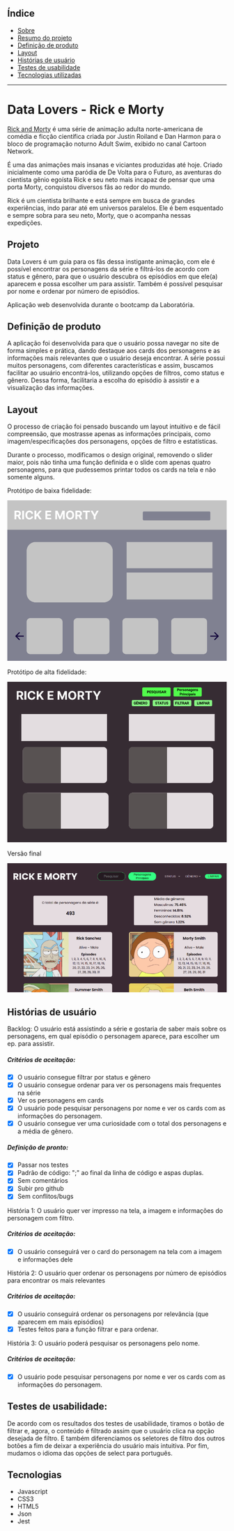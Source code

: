 ## Índice

- [Sobre](#Data-Lovers---Rick-e-Morty)
- [Resumo do projeto](#Projeto)
- [Definição de produto](#Definição-de-produto)
- [Layout](#Layout)
- [Histórias de usuário](#Histórias-de-usuário)
- [Testes de usabilidade](#Testes-de-usabilidade)
- [Tecnologias utilizadas](#Tecnologias)

---

# Data Lovers - Rick e Morty

[Rick and Morty](https://pt.wikipedia.org/wiki/Rick_and_Morty) é uma série de animação adulta norte-americana de comédia e ficção científica criada por Justin Roiland e Dan Harmon para o bloco de programação noturno Adult Swim, exibido no canal Cartoon Network.

É uma das animações mais insanas e viciantes produzidas até hoje. Criado inicialmente como uma paródia de De Volta para o Futuro, as aventuras do cientista gênio egoísta Rick e seu neto mais incapaz de pensar que uma porta Morty, conquistou diversos fãs ao redor do mundo.

Rick é um cientista brilhante e está sempre em busca de grandes experiências, indo parar até em universos paralelos. Ele é bem esquentado e sempre sobra para seu neto, Morty, que o acompanha nessas expedições.

## Projeto

Data Lovers é um guia para os fãs dessa instigante animação, com ele é possível encontrar os personagens da série e filtrá-los de acordo com status e gênero, para que o usuário descubra os episódios em que ele(a) aparecem e possa escolher um para assistir. Também é possível pesquisar por nome e ordenar por número de episódios.

Aplicação web desenvolvida durante o bootcamp da Laboratória.

## Definição de produto

A aplicação foi desenvolvida para que o usuário possa navegar no site de forma simples e prática, dando destaque aos cards dos personagens e as informações mais relevantes que o usuário deseja encontrar.
A série possui muitos personagens, com diferentes características e assim, buscamos facilitar ao usuário encontrá-los, utilizando opções de filtros, como status e gênero.
Dessa forma, facilitaria a escolha do episódio à assistir e a visualização das informações.

## Layout

O processo de criação foi pensado buscando um layout intuitivo e de fácil compreensão, que mostrasse apenas as informações principais, como imagem/especificações dos personagens, opções de filtro e estatísticas.

Durante o processo, modificamos o design original, removendo o slider maior, pois não tinha uma função definida e o slide com apenas quatro personagens, para que pudessemos printar todos os cards na tela e não somente alguns.

Protótipo de baixa fidelidade:

![Wireframe inicial](img/wireframe-inicial.png)

Protótipo de alta fidelidade:

![Wireframe final](img/wireframe-final.png)

Versão final

![Versão final](img/wireframe.png)

## Histórias de usuário

Backlog: O usuário está assistindo a série e gostaria de saber mais sobre os personagens, em qual episódio o personagem aparece, para escolher um ep. para assistir.

##### Critérios de aceitação:

- [x] O usuário consegue filtrar por status e gênero
- [x] O usuário consegue ordenar para ver os personagens mais frequentes na série
- [x] Ver os personagens em cards
- [x] O usuário pode pesquisar personagens por nome e ver os cards com as informações do personagem.
- [x] O usuário consegue ver uma curiosidade com o total dos personagens e a média de gênero.

##### Definição de pronto:

- [x] Passar nos testes
- [x] Padrão de código: ";" ao final da linha de código e aspas duplas.
- [x] Sem comentários
- [x] Subir pro github
- [x] Sem conflitos/bugs

História 1: O usuário quer ver impresso na tela, a imagem e informações do personagem com filtro.

##### Critérios de aceitação:

- [x] O usuário conseguirá ver o card do personagem na tela com a imagem e informações dele

História 2: O usuário quer ordenar os personagens por número de episódios para encontrar os mais relevantes

##### Critérios de aceitação:

- [x] O usuário conseguirá ordenar os personagens por relevância (que aparecem em mais episódios)
- [x] Testes feitos para a função filtrar e para ordenar.

História 3: O usuário poderá pesquisar os personagens pelo nome.

##### Critérios de aceitação:

- [x] O usuário pode pesquisar personagens por nome e ver os cards com as informações do personagem.

## Testes de usabilidade:

De acordo com os resultados dos testes de usabilidade, tiramos o botão de filtrar e, agora, o conteúdo é filtrado assim que o usuário clica na opção desejada de filtro.
E também diferenciamos os seletores de filtro dos outros botões a fim de deixar a experiência do usuário mais intuitiva.
Por fim, mudamos o idioma das opções de select para português.

## Tecnologias

- Javascript
- CSS3
- HTML5
- Json
- Jest

